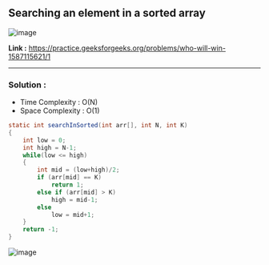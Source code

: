 ## Searching an element in a sorted array

![image](https://user-images.githubusercontent.com/23376002/224881869-8a54218a-df4f-4705-a9ec-69df94b78747.png)

**Link :** https://practice.geeksforgeeks.org/problems/who-will-win-1587115621/1

-------------------------------------------------------------------------------------------------------------------------------------------------------


### Solution : 

- Time Complexity : O(N)
- Space Complexity : O(1)


```java
static int searchInSorted(int arr[], int N, int K)
{
    int low = 0;
    int high = N-1;
    while(low <= high)
    {
        int mid = (low+high)/2;
        if (arr[mid] == K)
            return 1;
        else if (arr[mid] > K)
            high = mid-1;
        else
            low = mid+1;
    }
    return -1;
}

```


![image](https://user-images.githubusercontent.com/23376002/227605280-5e27da40-c188-4625-a945-ca2b46c7f702.png)



